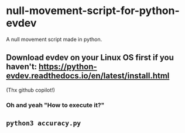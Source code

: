 # null-movement-script-for-python-evdev
A null movement script made in python.
## Download evdev on your Linux OS first if you haven't: https://python-evdev.readthedocs.io/en/latest/install.html
(Thx github copilot!)
### Oh and yeah "How to execute it?"
## `python3 accuracy.py`
